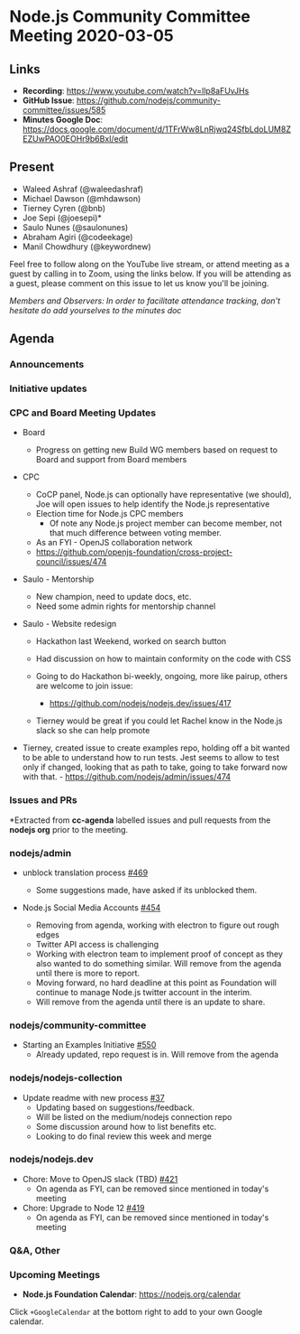 # Node.js  Community Committee Meeting 2020-03-05

## Links

* **Recording**: https://www.youtube.com/watch?v=llp8aFUvJHs
* **GitHub Issue**: https://github.com/nodejs/community-committee/issues/585
* **Minutes Google Doc**: https://docs.google.com/document/d/1TFrWw8LnRjwq24SfbLdoLUM8ZEZUwPAO0EOHr9b6BxI/edit

## Present

* Waleed Ashraf (@waleedashraf)
* Michael Dawson (@mhdawson)
* Tierney Cyren (@bnb)
* Joe Sepi (@joesepi)* 
* Saulo Nunes (@saulonunes)
* Abraham Agiri (@codeekage)
* Manil Chowdhury (@keywordnew)


Feel free to follow along on the YouTube live stream, or attend meeting as a guest 
by calling in to Zoom, using the links below. If you will be attending as a guest, 
please comment on this issue to let us know you'll be joining.

*Members and Observers: In order to facilitate attendance tracking, don't hesitate do add yourselves to the minutes doc*

## Agenda

### Announcements

### Initiative updates

### CPC and Board Meeting Updates

* Board
  * Progress on getting new Build WG members based on request to Board and support
    from Board members

* CPC 
  * CoCP panel, Node.js can optionally have representative (we should), Joe will open issues to
     help identify the Node.js representative
  * Election time for Node.js CPC members
    * Of note any Node.js project member can become member, not that much difference 
      between voting member.
  *  As an FYI - OpenJS collaboration network
    * https://github.com/openjs-foundation/cross-project-council/issues/474
  
* Saulo - Mentorship
  * New champion, need to update docs, etc.
  * Need some admin rights for mentorship channel

* Saulo - Website redesign
  * Hackathon last Weekend, worked on search button
  * Had discussion on how to maintain conformity on the code with CSS 
  * Going to do Hackathon bi-weekly, ongoing, more like pairup, others are 
    welcome to join issue:
    * https://github.com/nodejs/nodejs.dev/issues/417
    
  * Tierney would be great if you could let Rachel know in the Node.js slack so she
     can help promote

* Tierney, created issue to create examples repo, holding off a bit wanted to be
  able to understand how to run tests. Jest seems to allow to test only if changed, 
  looking that as path to take, going to take forward now with that. - 
  https://github.com/nodejs/admin/issues/474


### Issues and PRs 

*Extracted from **cc-agenda** labelled issues and pull requests from the **nodejs org** prior to the meeting.

### nodejs/admin

* unblock translation process [#469](https://github.com/nodejs/admin/issues/469)
  * Some suggestions made, have asked if its unblocked them.

* Node.js Social Media Accounts [#454](https://github.com/nodejs/admin/issues/454)
  * Removing from agenda, working with electron to figure out rough edges
  * Twitter API access is challenging
  * Working with electron team to implement proof of concept as they also wanted to do 
    something similar. Will remove from the agenda until there is more to report.
  * Moving forward, no hard deadline at this point as Foundation will continue to manage
    Node.js twitter account in the interim.
  * Will remove from the agenda until there is an update to share.

### nodejs/community-committee

* Starting an Examples Initiative [#550](https://github.com/nodejs/community-committee/issues/550)
  * Already updated, repo request is in.  Will remove from the agenda

### nodejs/nodejs-collection

* Update readme with new process [#37](https://github.com/nodejs/nodejs-collection/pull/37)
  * Updating based on suggestions/feedback.
  * Will be listed on the medium/nodejs connection repo
  * Some discussion around how to list benefits etc.
  * Looking to do final review this week and merge

### nodejs/nodejs.dev

* Chore: Move to OpenJS slack (TBD) [#421](https://github.com/nodejs/nodejs.dev/issues/421)
  *  On agenda as FYI, can be removed since mentioned in today's meeting
* Chore: Upgrade to Node 12 [#419](https://github.com/nodejs/nodejs.dev/issues/419)
  *  On agenda as FYI, can be removed since mentioned in today's meeting

### Q&A, Other

### Upcoming Meetings

* **Node.js Foundation Calendar**: https://nodejs.org/calendar

Click `+GoogleCalendar` at the bottom right to add to your own Google calendar.

